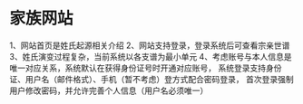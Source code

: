 # 家族网站
  1、网站首页是姓氏起源相关介绍
  2、网站支持登录，登录系统后可查看宗亲世谱
  3、姓氏演变过程复杂，当前系统以各支谱为最小单元
  4、考虑账号与本人信息是唯一对应关系，系统默认在获得身份证号时开通对应账号，
     系统登录支持身份证、用户名（邮件格式）、手机（暂不考虑）登方式配合密码登录，
     首次登录强制用户修改密码，并允许完善个人信息（用户名必须唯一）

